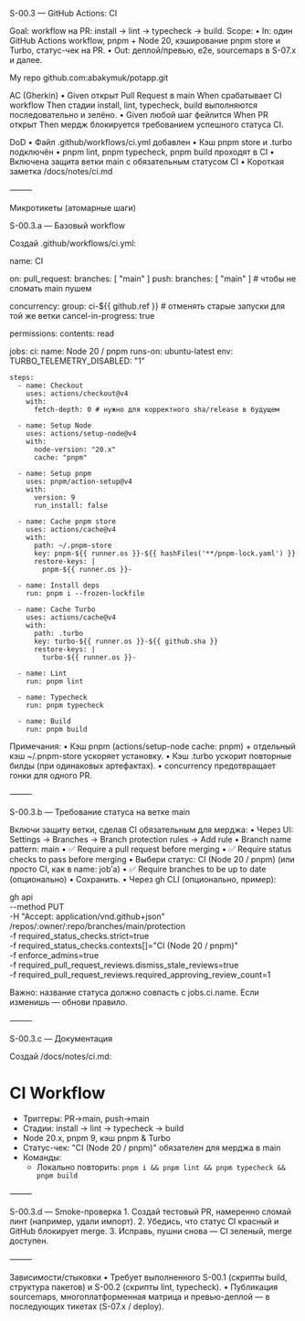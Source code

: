 S-00.3 — GitHub Actions: CI

Goal: workflow на PR: install → lint → typecheck → build.
Scope:
• In: один GitHub Actions workflow, pnpm + Node 20, кэширование pnpm store и Turbo, статус-чек на PR.
• Out: деплой/превью, e2e, sourcemaps в S-07.x и далее.

My repo github.com:abakymuk/potapp.git

AC (Gherkin)
• Given открыт Pull Request в main
When срабатывает CI workflow
Then стадии install, lint, typecheck, build выполняются последовательно и зелёно.
• Given любой шаг фейлится
When PR открыт
Then мердж блокируется требованием успешного статуса CI.

DoD
• Файл .github/workflows/ci.yml добавлен
• Кэш pnpm store и .turbo подключён
• pnpm lint, pnpm typecheck, pnpm build проходят в CI
• Включена защита ветки main с обязательным статусом CI
• Короткая заметка /docs/notes/ci.md

⸻

Микротикеты (атомарные шаги)

S-00.3.a — Базовый workflow

Создай .github/workflows/ci.yml:

name: CI

on:
pull_request:
branches: [ "main" ]
push:
branches: [ "main" ] # чтобы не сломать main пушем

concurrency:
group: ci-${{ github.ref }} # отменять старые запуски для той же ветки
cancel-in-progress: true

permissions:
contents: read

jobs:
ci:
name: Node 20 / pnpm
runs-on: ubuntu-latest
env:
TURBO_TELEMETRY_DISABLED: "1"

    steps:
      - name: Checkout
        uses: actions/checkout@v4
        with:
          fetch-depth: 0 # нужно для корректного sha/release в будущем

      - name: Setup Node
        uses: actions/setup-node@v4
        with:
          node-version: "20.x"
          cache: "pnpm"

      - name: Setup pnpm
        uses: pnpm/action-setup@v4
        with:
          version: 9
          run_install: false

      - name: Cache pnpm store
        uses: actions/cache@v4
        with:
          path: ~/.pnpm-store
          key: pnpm-${{ runner.os }}-${{ hashFiles('**/pnpm-lock.yaml') }}
          restore-keys: |
            pnpm-${{ runner.os }}-

      - name: Install deps
        run: pnpm i --frozen-lockfile

      - name: Cache Turbo
        uses: actions/cache@v4
        with:
          path: .turbo
          key: turbo-${{ runner.os }}-${{ github.sha }}
          restore-keys: |
            turbo-${{ runner.os }}-

      - name: Lint
        run: pnpm lint

      - name: Typecheck
        run: pnpm typecheck

      - name: Build
        run: pnpm build

Примечания:
• Кэш pnpm (actions/setup-node cache: pnpm) + отдельный кэш ~/.pnpm-store ускоряет установку.
• Кэш .turbo ускорит повторные билды (при одинаковых артефактах).
• concurrency предотвращает гонки для одного PR.

⸻

S-00.3.b — Требование статуса на ветке main

Включи защиту ветки, сделав CI обязательным для мерджа:
• Через UI: Settings → Branches → Branch protection rules → Add rule
• Branch name pattern: main
• ✅ Require a pull request before merging
• ✅ Require status checks to pass before merging
• Выбери статус: CI (Node 20 / pnpm) (или просто CI, как в name: job’а)
• ✅ Require branches to be up to date (опционально)
• Сохранить.
• Через gh CLI (опционально, пример):

gh api \
 --method PUT \
 -H "Accept: application/vnd.github+json" \
 /repos/:owner/:repo/branches/main/protection \
 -f required_status_checks.strict=true \
 -f required_status_checks.contexts[]="CI (Node 20 / pnpm)" \
 -f enforce_admins=true \
 -f required_pull_request_reviews.dismiss_stale_reviews=true \
 -f required_pull_request_reviews.required_approving_review_count=1

Важно: название статуса должно совпасть с jobs.ci.name. Если изменишь — обнови правило.

⸻

S-00.3.c — Документация

Создай /docs/notes/ci.md:

# CI Workflow

- Триггеры: PR→main, push→main
- Стадии: install → lint → typecheck → build
- Node 20.x, pnpm 9, кэш pnpm & Turbo
- Статус-чек: "CI (Node 20 / pnpm)" обязателен для мерджа в main
- Команды:
  - Локально повторить: `pnpm i && pnpm lint && pnpm typecheck && pnpm build`

⸻

S-00.3.d — Smoke-проверка 1. Создай тестовый PR, намеренно сломай линт (например, удали импорт). 2. Убедись, что статус CI красный и GitHub блокирует merge. 3. Исправь, пушни снова — CI зеленый, merge доступен.

⸻

Зависимости/стыковки
• Требует выполненного S-00.1 (скрипты build, структура пакетов) и S-00.2 (скрипты lint, typecheck).
• Публикация sourcemaps, многоплатформенная матрица и превью-деплой — в последующих тикетах (S-07.x / deploy).

